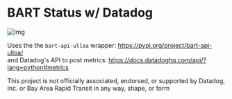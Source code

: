 # BART Status w/ Datadog

![img](https://cl.ly/b6746688954c/Image%202019-08-02%20at%202.40.25%20PM.png)

Uses the the `bart-api-ulloa` wrapper: https://pypi.org/project/bart-api-ulloa/  
and Datadog's API to post metrics: https://docs.datadoghq.com/api/?lang=python#metrics

This project is not officially associated, endorsed, or supported by Datadog, Inc. or Bay Area Rapid Transit in any way, shape, or form
